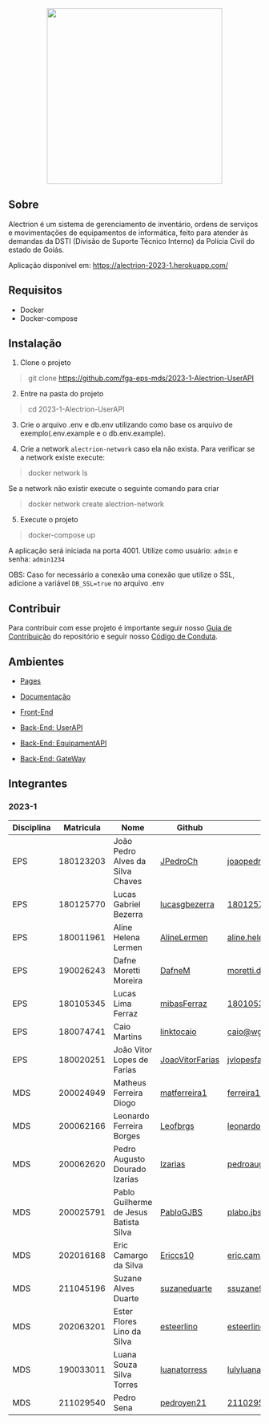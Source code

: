 <div align="center">
    <img src="https://github.com/fga-eps-mds/2022-1-Alectrion-DOC/blob/gh-pages/docs/documentation/Documentos/Identidade%20Visual/S%C3%ADmbolo_Alectrion.png?raw=true" height="350px" width="350px">
</div>

## Sobre

Alectrion é um sistema de gerenciamento de inventário, ordens de serviços e movimentações de equipamentos de informática,
feito para atender às demandas da DSTI (Divisão de Suporte Técnico Interno) da Polícia Civil do estado de Goiás.

Aplicação disponível em: https://alectrion-2023-1.herokuapp.com/

## Requisitos

 - Docker
 - Docker-compose

## Instalação

1. Clone o projeto
    
> git clone https://github.com/fga-eps-mds/2023-1-Alectrion-UserAPI

2. Entre na pasta do projeto
    
> cd 2023-1-Alectrion-UserAPI

3. Crie o arquivo .env e db.env utilizando como base os arquivo de exemplo(.env.example e o db.env.example).

4. Crie a network ```alectrion-network``` caso ela não exista. Para verificar se a network existe execute:
> docker network ls

Se a network não existir execute o seguinte comando para criar
> docker network create alectrion-network

5. Execute o projeto
    
> docker-compose up

A aplicação será iniciada na porta 4001. Utilize como usuário: ```admin``` e senha: ```admin1234```

OBS: Caso for necessário a conexão uma conexão que utilize o SSL, adicione a variável ```DB_SSL=true``` no arquivo .env

## Contribuir
Para contribuir com esse projeto é importante seguir nosso [Guia de Contribuição](https://fga-eps-mds.github.io/2023-1-Alectrion-DOC/documentacao/guiaDeContribuicao/) do repositório e seguir nosso [Código de Conduta](https://fga-eps-mds.github.io/2023-1-Alectrion-DOC/documentacao/codigo-conduta/).

## Ambientes

- [Pages](https://fga-eps-mds.github.io/2023-1-Alectrion-DOC/)

- [Documentação](https://github.com/fga-eps-mds/2023-1-Alectrion-DOC)

- [Front-End](https://github.com/fga-eps-mds/2023-1-Alectrion-FrontEnd)

- [Back-End: UserAPI](https://github.com/fga-eps-mds/2023-1-Alectrion-UserAPI)
  
- [Back-End: EquipamentAPI](https://github.com/fga-eps-mds/2023-1-Alectrion-EquipamentApi) 

- [Back-End: GateWay](https://github.com/fga-eps-mds/2023-1-Alectrion-Gateway) 


## Integrantes

### 2023-1

| Disciplina | Matricula | Nome | Github | E-mail |
|------------|-----------|------|--------|--------|
|EPS|180123203|João Pedro Alves da Silva Chaves|[JPedroCh](https://github.com/JPedroCh)|joaopedroaschaves@gmail.com|
|EPS|180125770|Lucas Gabriel Bezerra|[lucasgbezerra](https://github.com/lucasgbezerra)|180125770@aluno.unb.br|
|EPS|180011961|Aline Helena Lermen|[AlineLermen](https://github.com/AlineLermen)|aline.helena.lermen@gmail.com|
|EPS|190026243|Dafne Moretti Moreira|[DafneM](https://github.com/DafneM)|moretti.dafne@gmail.com|
|EPS|180105345|Lucas Lima Ferraz|[mibasFerraz](https://github.com/mibasFerraz)|180105345@aluno.unb.br|
|EPS|180074741|Caio Martins|[linktocaio](https://github.com/linktocaio)|caio@wgo.com.br|
|EPS|180020251|João Vitor Lopes de Farias|[JoaoVitorFarias ](https://github.com/JoaoVitorFarias )|jvlopesfarias@gmail.com|
|MDS|200024949|Matheus Ferreira Diogo|[matferreira1](https://github.com/matferreira1)|ferreira123matheus@hotmail.com|
|MDS|200062166|Leonardo Ferreira Borges|[Leofbrgs](https://github.com/Leofbrgs)|leonardo81733@icloud.com|
|MDS|200062620|Pedro Augusto Dourado Izarias|[Izarias](https://github.com/Izarias)|pedroaugustoizarias@gmail.com|
|MDS|200025791|Pablo Guilherme de Jesus Batista Silva|[PabloGJBS](https://github.com/PabloGJBS)|plabo.jbs@gmail.com|
|MDS|202016168|Eric Camargo da Silva|[Ericcs10](https://github.com/Ericcs10)|eric.camargo.silva@gmail.com|
|MDS|211045196|Suzane Alves Duarte|[suzaneduarte](https://github.com/suzaneduarte)|ssuzane9@hotmail.com|
|MDS|202063201|Ester Flores Lino da Silva|[esteerlino](https://github.com/esteerlino)|esteerlino@gmail.com|
|MDS|190033011|Luana Souza Silva Torres|[luanatorress](https://github.com/luanatorress)|lulyluana53@hotmail.com|
|MDS|211029540|Pedro Sena|[pedroyen21](https://github.com/pedroyen21)|211029540@aluno.unb.br|
